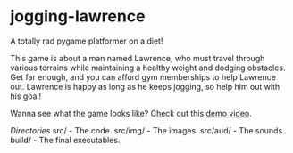 # jogging-lawrence
A totally rad pygame platformer on a diet!

This game is about a man named Lawrence, who must travel through various
terrains while maintaining a healthy weight and dodging obstacles. Get far
enough, and you can afford gym memberships to help Lawrence out. Lawrence is
happy as long as he keeps jogging, so help him out with his goal!

Wanna see what the game looks like? Check out this [demo video](https://youtu.be/DALLQcT9jKY).

*Directories*
src/ - The code.
src/img/ - The images.
src/aud/ - The sounds.
build/ - The final executables.
